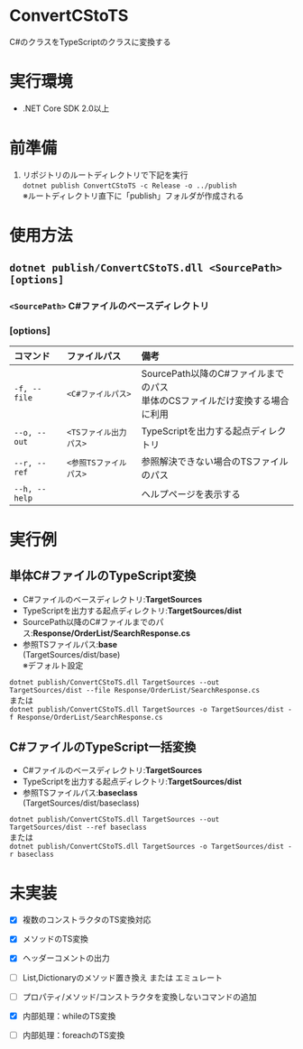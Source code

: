# ConvertCStoTS
C#のクラスをTypeScriptのクラスに変換する

# 実行環境
* .NET Core SDK 2.0以上

# 前準備
1. リポジトリのルートディレクトリで下記を実行  
```dotnet publish ConvertCStoTS -c Release -o ../publish```  
※ルートディレクトリ直下に「publish」フォルダが作成される

# 使用方法
## ```dotnet publish/ConvertCStoTS.dll <SourcePath> [options]```  

### ```<SourcePath>``` C#ファイルのベースディレクトリ

### [options]
|コマンド          | ファイルパス      |備考|
|:----------------|:-----------------|:-------------|  
|```-f, --file``` | ```<C#ファイルパス>```    |SourcePath以降のC#ファイルまでのパス<br>単体のCSファイルだけ変換する場合に利用|
|```--o, --out``` | ```<TSファイル出力パス>```|TypeScriptを出力する起点ディレクトリ|
|```--r, --ref``` |```<参照TSファイルパス>``` |参照解決できない場合のTSファイルのパス|
|```--h, --help```|                         | ヘルプページを表示する|

# 実行例
## 単体C#ファイルのTypeScript変換
* C#ファイルのベースディレクトリ:**TargetSources**
* TypeScriptを出力する起点ディレクトリ:**TargetSources/dist**
* SourcePath以降のC#ファイルまでのパス:**Response/OrderList/SearchResponse.cs**
* 参照TSファイルパス:**base**  
  (TargetSources/dist/base)  
  ※デフォルト設定

```dotnet publish/ConvertCStoTS.dll TargetSources --out TargetSources/dist --file Response/OrderList/SearchResponse.cs```  
または  
```dotnet publish/ConvertCStoTS.dll TargetSources -o TargetSources/dist -f Response/OrderList/SearchResponse.cs```


## C#ファイルのTypeScript一括変換
* C#ファイルのベースディレクトリ:**TargetSources**
* TypeScriptを出力する起点ディレクトリ:**TargetSources/dist**
* 参照TSファイルパス:**baseclass**  
  (TargetSources/dist/baseclass)

```dotnet publish/ConvertCStoTS.dll TargetSources --out TargetSources/dist --ref baseclass```  
または  
```dotnet publish/ConvertCStoTS.dll TargetSources -o TargetSources/dist -r baseclass```

# 未実装
- [X] 複数のコンストラクタのTS変換対応
- [X] メソッドのTS変換
- [X] ヘッダーコメントの出力
- [ ] List,Dictionaryのメソッド置き換え または エミュレート
- [ ] プロパティ/メソッド/コンストラクタを変換しないコマンドの追加
- [X] 内部処理：whileのTS変換
- [ ] 内部処理：foreachのTS変換

